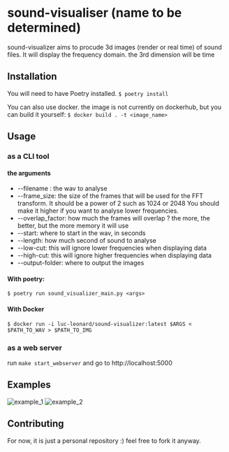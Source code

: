 # sound-visualiser (name to be determined)

sound-visualizer aims to procude 3d images (render or real time) of sound files. It will display the frequency domain. 
the 3rd dimension will be time

## Installation

You will need to have Poetry installed.
```$ poetry install```


You can also use docker. the image is not currently on dockerhub, but you can build it yourself:
```$ docker build . -t <image_name>```

## Usage
### as a CLI tool
#### the arguments
* --filename <filename>: the wav to analyse
* --frame_size: the size of the frames that will be used for the FFT transform. It should be a power of 2 such as 1024 or 2048
 You should make it higher if you want to analyse lower frequencies.
* --overlap_factor: how much the frames will overlap ? the more, the better, but the more memory it will use
* --start: where to start in the wav, in seconds
* --length: how much second of sound to analyse
* --low-cut:  this will ignore lower frequencies when displaying data
* --high-cut: this will ignore higher frequencies when displaying data
* --output-folder: where to output the images
#### With poetry: 
```$ poetry run sound_visualizer_main.py <args>```
#### With Docker
```$ docker run -i luc-leonard/sound-visualizer:latest $ARGS < $PATH_TO_WAV > $PATH_TO_IMG ```

### as a web server
run ```make start_webserver``` and go to http://localhost:5000

## Examples
![example_1](examples/example_greyscale_1.png)
![example_2](examples/example_greyscale_2.png)

## Contributing
For now, it is just a personal repository :) feel free to fork it anyway.
